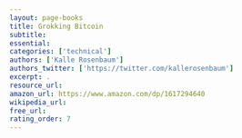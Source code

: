```yaml
---
layout: page-books
title: Grokking Bitcoin
subtitle: 
essential: 
categories: ['technical']
authors: ['Kalle Rosenbaum']
authors_twitter: ['https://twitter.com/kallerosenbaum']
excerpt: .
resource_url: 
amazon_url: https://www.amazon.com/dp/1617294640
wikipedia_url: 
free_url: 
rating_order: 7
---
```

